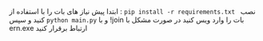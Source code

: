 ابتدا پیش نیاز های بات را با استفاده از : 
```pip install -r requirements.txt ```
نصب کنید و سپس 
```python main.py``` 
و با !join 
بات را وارد ویس کنید 
در صورت مشکل با 
ern.exe ارتباط برقرار کنید 

